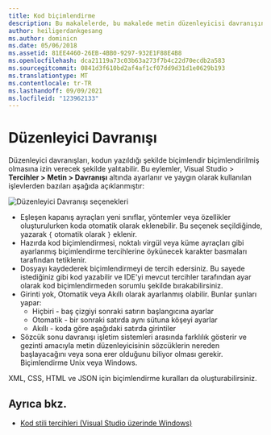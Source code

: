 ```yaml
---
title: Kod biçimlendirme
description: Bu makalelerde, bu makalede metin düzenleyicisi davranışını değiştirmek için kullanılan çeşitli Mac için Visual Studio
author: heiligerdankgesang
ms.author: dominicn
ms.date: 05/06/2018
ms.assetid: 81EE4460-26EB-4BB0-9297-932E1F88E4B8
ms.openlocfilehash: dca21119a73c03b63a273f7b4c22d70ecdb2a583
ms.sourcegitcommit: 0841d3f610bd2af4af1cf07dd9d31d1e0629b193
ms.translationtype: MT
ms.contentlocale: tr-TR
ms.lasthandoff: 09/09/2021
ms.locfileid: "123962133"
---
```

# <a name="editor-behavior"></a>Düzenleyici Davranışı

Düzenleyici davranışları, kodun yazıldığı şekilde biçimlendir biçimlendirilmiş olmasına izin verecek şekilde yalıtabilir. Bu eylemler, Visual Studio > **Tercihler > Metin > Davranışı** altında ayarlanır ve yaygın olarak kullanılan işlevlerden bazıları aşağıda açıklanmıştır:

![Düzenleyici Davranışı seçenekleri](media/source-editor-image9.png)

* Eşleşen kapanış ayraçları yeni sınıflar, yöntemler veya özellikler oluşturulurken koda otomatik olarak eklenebilir. Bu seçenek seçildiğinde, yazarak `{` otomatik olarak `}` eklenir.
* Hazırda kod biçimlendirmesi, noktalı virgül veya küme ayraçları gibi ayarlanmış biçimlendirme tercihlerine öykünecek karakter basmaları tarafından tetiklenir.
* Dosyayı kaydederek biçimlendirmeyi de tercih edersiniz. Bu sayede istediğiniz gibi kod yazabilir ve IDE'yi mevcut tercihler tarafından ayar olarak kod biçimlendirmeden sorumlu şekilde bırakabilirsiniz.
* Girinti yok, Otomatik veya Akıllı olarak ayarlanmış olabilir. Bunlar şunları yapar:
  * Hiçbiri - baş çizgiyi sonraki satırın başlangıcına ayarlar
  * Otomatik - bir sonraki satırda aynı sütuna köşeyi ayarlar
  * Akıllı - koda göre aşağıdaki satırda girintiler
* Sözcük sonu davranışı işletim sistemleri arasında farklılık gösterir ve gezinti amacıyla metin düzenleyicisinin sözcüklerin nereden başlayacağını veya sona erer olduğunu biliyor olması gerekir. Biçimlendirme Unix veya Windows.

XML, CSS, HTML ve JSON için biçimlendirme kuralları da oluşturabilirsiniz.

## <a name="see-also"></a>Ayrıca bkz.

- [Kod stili tercihleri (Visual Studio üzerinde Windows)](/visualstudio/ide/code-styles-and-quick-actions)
